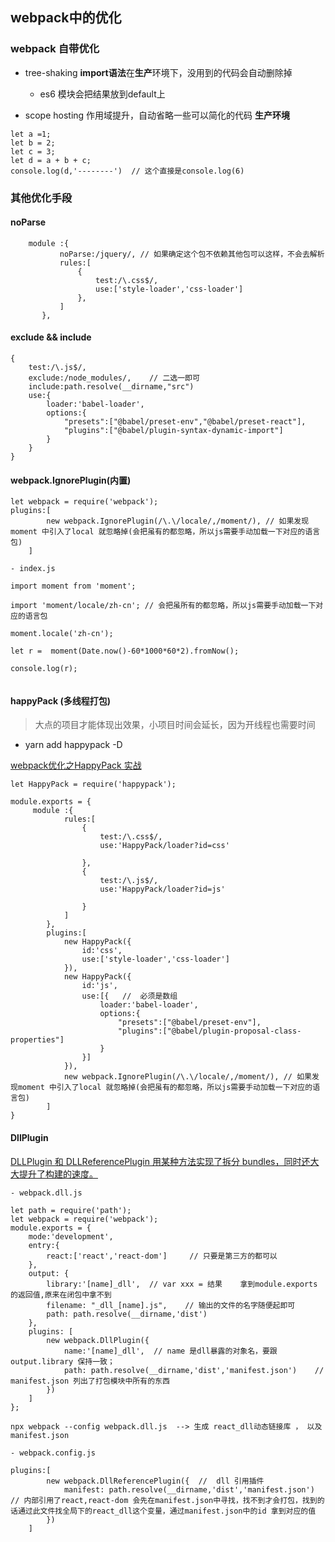 ## webpack中的优化

### webpack 自带优化

- tree-shaking  **import语法**在**生产**环境下，没用到的代码会自动删除掉
    - es6 模块会把结果放到default上

- scope hosting 作用域提升，自动省略一些可以简化的代码 **生产环境**
```
let a =1;
let b = 2;
let c = 3;
let d = a + b + c;
console.log(d,'--------')  // 这个直接是console.log(6)
```

### 其他优化手段

#### noParse
   
```
    module :{
           noParse:/jquery/, // 如果确定这个包不依赖其他包可以这样，不会去解析
           rules:[
               {
                   test:/\.css$/,
                   use:['style-loader','css-loader']
               },
           ]
       },
```

#### exclude && include

```
{
    test:/\.js$/,
    exclude:/node_modules/,    // 二选一即可
    include:path.resolve(__dirname,"src")
    use:{
        loader:'babel-loader',
        options:{
            "presets":["@babel/preset-env","@babel/preset-react"],
            "plugins":["@babel/plugin-syntax-dynamic-import"]
        }
    }
}
```

#### webpack.IgnorePlugin(内置)

```
let webpack = require('webpack');
plugins:[
        new webpack.IgnorePlugin(/\.\/locale/,/moment/), // 如果发现moment 中引入了local 就忽略掉(会把虽有的都忽略，所以js需要手动加载一下对应的语言包)
    ]
    
- index.js    

import moment from 'moment';

import 'moment/locale/zh-cn'; // 会把虽所有的都忽略，所以js需要手动加载一下对应的语言包

moment.locale('zh-cn');

let r =  moment(Date.now()-60*1000*60*2).fromNow();

console.log(r);
    
```

#### happyPack (多线程打包) 

> 大点的项目才能体现出效果，小项目时间会延长，因为开线程也需要时间

- yarn add happypack -D

[webpack优化之HappyPack 实战](https://www.jianshu.com/p/b9bf995f3712)

```
let HappyPack = require('happypack');

module.exports = {
     module :{
            rules:[
                {
                    test:/\.css$/,
                    use:'HappyPack/loader?id=css'
    
                },
                {
                    test:/\.js$/,
                    use:'HappyPack/loader?id=js'
    
                }
            ]
        },
        plugins:[
            new HappyPack({
                id:'css',
                use:['style-loader','css-loader']
            }),
            new HappyPack({
                id:'js',
                use:[{   //  必须是数组
                    loader:'babel-loader',
                    options:{
                        "presets":["@babel/preset-env"],
                        "plugins":["@babel/plugin-proposal-class-properties"]
                    }
                }]
            }),
            new webpack.IgnorePlugin(/\.\/locale/,/moment/), // 如果发现moment 中引入了local 就忽略掉(会把虽有的都忽略，所以js需要手动加载一下对应的语言包)
        ]
}

```

#### DllPlugin

[DLLPlugin 和 DLLReferencePlugin 用某种方法实现了拆分 bundles，同时还大大提升了构建的速度。](https://webpack.docschina.org/plugins/dll-plugin/)

```
- webpack.dll.js

let path = require('path');
let webpack = require('webpack');
module.exports = {
    mode:'development',
    entry:{
        react:['react','react-dom']     // 只要是第三方的都可以
    },
    output: {
        library:'[name]_dll',  // var xxx = 结果    拿到module.exports 的返回值,原来在闭包中拿不到
        filename: "_dll_[name].js",    // 输出的文件的名字随便起即可
        path: path.resolve(__dirname,'dist')
    },
    plugins: [
        new webpack.DllPlugin({
            name:'[name]_dll',  // name 是dll暴露的对象名，要跟 output.library 保持一致；
            path: path.resolve(__dirname,'dist','manifest.json')    // manifest.json 列出了打包模块中所有的东西
        })
    ]
};

npx webpack --config webpack.dll.js  --> 生成 react_dll动态链接库 ， 以及 manifest.json

```

```
- webpack.config.js
 
plugins:[
        new webpack.DllReferencePlugin({  //  dll 引用插件
            manifest: path.resolve(__dirname,'dist','manifest.json')  // 内部引用了react,react-dom 会先在manifest.json中寻找，找不到才会打包，找到的话通过此文件找全局下的react_dll这个变量，通过manifest.json中的id 拿到对应的值
        })
    ]

```


